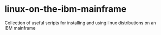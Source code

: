 # linux-on-the-ibm-mainframe
Collection of useful scripts for installing and using linux distributions on an IBM mainframe
